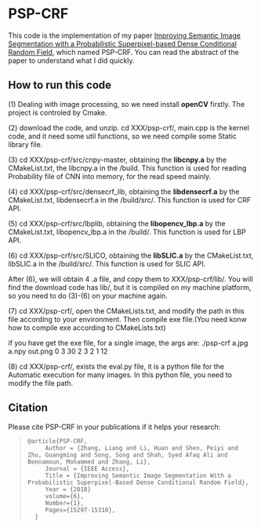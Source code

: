 # PSP-CRF

This code is the implementation of my paper [Improving Semantic Image Segmentation with a Probabilistic Superpixel-based Dense Conditional Random Field](https://ieeexplore.ieee.org/document/8314143/), which named PSP-CRF. You can read the abstract of the paper to understand what I did quickly.

## How to run this code

(1) Dealing with image processing, so we need install **openCV** firstly. The project is controled by Cmake.

(2) download the code, and unzip. cd XXX/psp-crf/, main.cpp is the kernel code, and it need some util functions, so we need compile some Static library file.

(3) cd XXX/psp-crf/src/cnpy-master, obtaining the **libcnpy.a** by the CMakeList.txt, the libcnpy.a in the /build. This function is used for reading Probability file of CNN into memory, for the read speed mainly.

(4) cd XXX/psp-crf/src/densecrf_lib, obtaining the **libdensecrf.a** by the CMakeList.txt, libdensecrf.a in the /build/src/. This function is used for CRF API.

(5) cd XXX/psp-crf/src/lbplib, obtaining the **libopencv_lbp.a** by the CMakeList.txt, libopencv_lbp.a in the /build/. This function is used for LBP API. 

(6) cd XXX/psp-crf/src/SLICO, obtaining the **libSLIC.a** by the CMakeList.txt, libSLIC.a in the /build/src/. This function is used for SLIC API. 

After (6), we will obtain 4 .a file, and copy them to XXX/psp-crf/lib/. You will find the download code has lib/, but it is compiled on my machine platform, so you need to do (3)-(6) on your machine again.

(7) cd XXX/psp-crf/, open the CMakeLists.txt, and modify the path in this file according to your environment. Then compile exe file.(You need konw how to compile exe according to CMakeLists.txt)

if you have get the exe file, for a single image, the args are: ./psp-crf  a.jpg  a.npy  out.png 0 3 30 2 3 2 1 12 

(8) cd XXX/psp-crf/, exists the eval.py file, it is a python file for the Automatic execution for many images. In this python file, you need to modify the file path.


## Citation

Please cite PSP-CRF in your publications if it helps your research:

>     @article{PSP-CRF,
>          Author = {Zhang, Liang and Li, Huan and Shen, Peiyi and Zhu, Guangming and Song, Song and Shah, Syed Afaq Ali and Bennamoun, Mohammed and Zhang, Li},
>          Journal = {IEEE Access},
>          Title = {Improving Semantic Image Segmentation With a Probabilistic Superpixel-Based Dense Conditional Random Field},
>          Year = {2018}
>          volume={6}, 
>          Number={1}, 
>          Pages={15297-15310}, 
>       }
